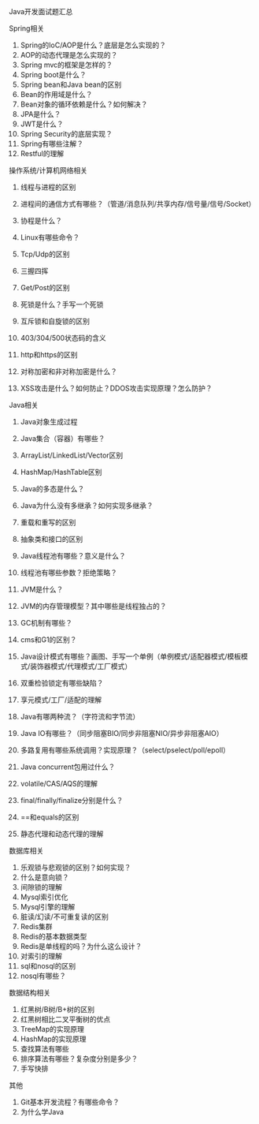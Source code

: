 Java开发面试题汇总

Spring相关

1. Spring的IoC/AOP是什么？底层是怎么实现的？
2. AOP的动态代理是怎么实现的？
3. Spring mvc的框架是怎样的？
4. Spring boot是什么？
5. Spring bean和Java bean的区别
6. Bean的作用域是什么？
7. Bean对象的循环依赖是什么？如何解决？
8. JPA是什么？
9. JWT是什么？
10. Spring Security的底层实现？
11. Spring有哪些注解？
12. Restful的理解



操作系统/计算机网络相关

1. 线程与进程的区别

2. 进程间的通信方式有哪些？（管道/消息队列/共享内存/信号量/信号/Socket）

3. 协程是什么？
4. Linux有哪些命令？
5. Tcp/Udp的区别
6. 三握四挥
7. Get/Post的区别
8. 死锁是什么？手写一个死锁
9. 互斥锁和自旋锁的区别
10. 403/304/500状态码的含义
11. http和https的区别
12. 对称加密和非对称加密是什么？
13. XSS攻击是什么？如何防止？DDOS攻击实现原理？怎么防护？



Java相关

1. Java对象生成过程
2. Java集合（容器）有哪些？

2. ArrayList/LinkedList/Vector区别

3. HashMap/HashTable区别
4. Java的多态是什么？
5. Java为什么没有多继承？如何实现多继承？
6. 重载和重写的区别
7. 抽象类和接口的区别
8. Java线程池有哪些？意义是什么？
9. 线程池有哪些参数？拒绝策略？
10. JVM是什么？
11. JVM的内存管理模型？其中哪些是线程独占的？
12. GC机制有哪些？
13. cms和G1的区别？
14. Java设计模式有哪些？画图、手写一个单例（单例模式/适配器模式/模板模式/装饰器模式/代理模式/工厂模式）
15. 双重检验锁定有哪些缺陷？
16. 享元模式/工厂/适配的理解
17. Java有哪两种流？（字符流和字节流）
18. Java IO有哪些？（同步阻塞BIO/同步非阻塞NIO/异步非阻塞AIO）
19. 多路复用有哪些系统调用？实现原理？（select/pselect/poll/epoll）
20. Java concurrent包用过什么？
21. volatile/CAS/AQS的理解
22. final/finally/finalize分别是什么？
23. ==和equals的区别
24. 静态代理和动态代理的理解



数据库相关

1. 乐观锁与悲观锁的区别？如何实现？
2. 什么是意向锁？
3. 间隙锁的理解
4. Mysql索引优化
5. Mysql引擎的理解
6. 脏读/幻读/不可重复读的区别
7. Redis集群
8. Redis的基本数据类型
9. Redis是单线程的吗？为什么这么设计？
10. 对索引的理解
11. sql和nosql的区别
12. nosql有哪些？



数据结构相关

1. 红黑树/B树/B+树的区别
2. 红黑树相比二叉平衡树的优点
3. TreeMap的实现原理
4. HashMap的实现原理
5. 查找算法有哪些
6. 排序算法有哪些？复杂度分别是多少？
7. 手写快排



其他

1. Git基本开发流程？有哪些命令？
2. 为什么学Java